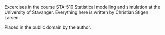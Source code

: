 Excercises in the course STA-510 Statistical modelling and simulation at the
University of Stavanger. Everything here is written by Christian Stigen Larsen.

Placed in the public domain by the author.
